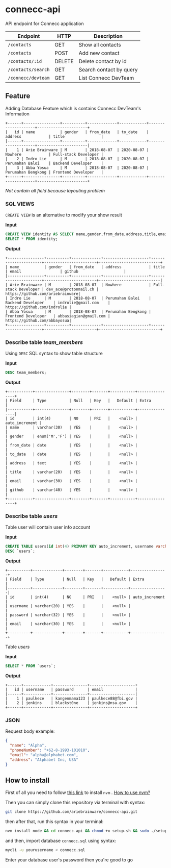 # connecc-api

API endpoint for Connecc application


| Endpoint           | HTTP   | Description             |
| ------------------ | ------ | ----------------------- |
| `/contacts`        | GET    | Show all contacts       |
| `/contacts`        | POST   | Add new contact         |
| `/contacts/:id`    | DELETE | Delete contact by id    |
| `/contacts/search` | GET    | Search contact by query |
| `/connecc/devteam` | GET    | List Connecc DevTeam    |

## Feature

Adding Database Feature which is contains Connecc DevTeam's Information

```
+------+----------------+----------+-------------+------------+--------------------+----------------------+
|   id | name           | gender   | from_date   | to_date    | address            | title                |
|------+----------------+----------+-------------+------------+--------------------+----------------------|
|    1 | Arie Brainware | M        | 2018-08-07  | 2020-08-07 | Nowhere            | Full-stack Developer |
|    2 | Indro Lie      | M        | 2018-08-07  | 2020-08-07 | Perumahan Baloi    | Backend Developer    |
|    3 | Abba Yosua     | M        | 2018-08-07  | 2020-08-07 | Perumahan Bengkong | Frontend Developer   |
+------+----------------+----------+-------------+------------+--------------------+----------------------+
```
*Not contain all field because layouting problem*

### SQL VIEWS

```CREATE VIEW``` is an alternative to modify your show result

__Input__

```sql
CREATE VIEW identity AS SELECT name,gender,from_date,address,title,email,github from team_members;
SELECT * FROM identity;
```

__Output__

```
+----------------+----------+-------------+--------------------+----------------------+-----------------------+---------------------------+
| name           | gender   | from_date   | address            | title                | email                 | github                    |
|----------------+----------+-------------+--------------------+----------------------+-----------------------+---------------------------|
| Arie Brainware | M        | 2018-08-07  | Nowhere            | Full-stack Developer | dev_ace@protonmail.ch | https://github.com/ariebrainware|
| Indro Lie      | M        | 2018-08-07  | Perumahan Baloi    | Backend Developer    | indrolie@gmail.com    | https://github.com/indrolie |
| Abba Yosua     | M        | 2018-08-07  | Perumahan Bengkong | Frontend Developer   | abbasiagian@gmail.com | https://github.com/abbayosua|
+----------------+----------+-------------+--------------------+----------------------+-----------------------+---------------------------+
```

### Describe table *team_members*
Using ```DESC``` SQL syntax to show table structure

__Input__
```sql
DESC team_members;
```

__Output__
```
+-----------+---------------+--------+-------+-----------+----------------+
| Field     | Type          | Null   | Key   |   Default | Extra          |
|-----------+---------------+--------+-------+-----------+----------------|
| id        | int(4)        | NO     | PRI   |    <null> | auto_increment |
| name      | varchar(30)   | YES    |       |    <null> |                |
| gender    | enum('M','F') | YES    |       |    <null> |                |
| from_date | date          | YES    |       |    <null> |                |
| to_date   | date          | YES    |       |    <null> |                |
| address   | text          | YES    |       |    <null> |                |
| title     | varchar(20)   | YES    |       |    <null> |                |
| email     | varchar(30)   | YES    |       |    <null> |                |
| github    | varchar(40)   | YES    |       |    <null> |                |
+-----------+---------------+--------+-------+-----------+----------------+

```

### Describe table *users*
Table user will contain user info account

__Input__
```sql
CREATE TABLE users(id int(4) PRIMARY KEY auto_increment, username varchar(20), password varchar(32), email VARCHAR(30));
DESC `users`;
```

__Output__
```
+----------+-------------+--------+-------+-----------+----------------+
| Field    | Type        | Null   | Key   |   Default | Extra          |
|----------+-------------+--------+-------+-----------+----------------|
| id       | int(4)      | NO     | PRI   |    <null> | auto_increment |
| username | varchar(20) | YES    |       |    <null> |                |
| password | varchar(32) | YES    |       |    <null> |                |
| email    | varchar(30) | YES    |       |    <null> |                |
+----------+-------------+--------+-------+-----------+----------------+
```

Table *users*

__Input__
```sql
SELECT * FROM `users`;
```
__Output__
```
+------+------------+---------------+--------------------+
|   id | username   | password      | email              |
|------+------------+---------------+--------------------|
|    1 | paulkece   | kangenmama123 | paulkece88@fbi.gov |
|    2 | jenkins    | blackst0ne    | jenkins@nsa.gov    |
+------+------------+---------------+--------------------+
``` 

### JSON
Request body example:

```json
{
  "name": "Alpha",
  "phoneNumber": "+62-8-1993-101010",
  "email": "alpha@alphabet.com",
  "address": "Alphabet Inc, USA"
}
```

## How to install
First of all you need to follow [this link](https://github.com/creationix/nvm#manual-install) to install ```nvm``` . 
[How to use nvm?](https://github.com/creationix/nvm#usage)

Then you can simply clone this repository via terminal with syntax:

```sh
git clone https://github.com/ariebrainware/connecc-api.git
```
then after that, run this syntax in your terminal:

```sh
nvm install node && cd connecc-api && chmod +x setup.sh && sudo ./setup.sh
```

and then, import database ```connecc.sql``` using syntax:

```sh
mycli -u yourusername < connecc.sql
```
Enter your database user's password
then you're good to go

